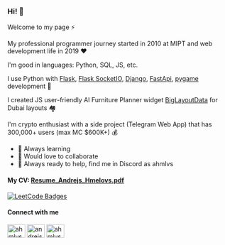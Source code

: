 ### Hi! 👋

Welcome to my page ⚡️

My professional programmer journey started in 2010 at MIPT and web development life in 2019 ❤️

I'm good in languages: Python, SQL, JS, etc.

I use Python with [Flask](https://github.com/ahmlvs/react-flask-app-example-contacts), [Flask SocketIO](https://github.com/ahmlvs/python-live-chat-app), [Django](https://github.com/ahmlvs/react-django-app-example-notes), [FastApi](https://github.com/ahmlvs/fastapi-rest-api), [pygame](https://github.com/ahmlvs/gun-game) development 💪

I created JS user-friendly AI Furniture Planner widget [BigLayoutData](https://github.com/BigLayoutData/wbld) for Dubai layouts 🏘

I'm crypto enthusiast with a side project (Telegram Web App) that has 300,000+ users (max MC $600K+) 💰

- 📖 Always learning
- 🤝 Would love to collaborate 
- 💬 Always ready to help, find me in Discord as ahmlvs

#### My CV: [Resume_Andrejs_Hmelovs.pdf](https://raw.githubusercontent.com/ahmlvs/ahmlvs/master/Resume_Andrejs_Hmelovs.pdf)

<a href="https://leetcode.com/u/ahmlvs/" target="_blank"><img src="https://leetcode-badge-showcase.vercel.app/api?username=ahmlvs&theme=github-dark" alt="LeetCode Badges"/></a>

<h4 align="left">Connect with me</h4>
<p align="left">
<a href="https://x.com/ahmlvs" target="blank"><img align="center" src="https://raw.githubusercontent.com/rahuldkjain/github-profile-readme-generator/master/src/images/icons/Social/twitter.svg" alt="ahmlvs" height="30" width="40" /></a>
<a href="https://www.linkedin.com/in/andrejshmelovs/" target="blank"><img align="center" src="https://raw.githubusercontent.com/rahuldkjain/github-profile-readme-generator/master/src/images/icons/Social/linked-in-alt.svg" alt="andrejshmelovs" height="30" width="40" /></a>
<a href="https://leetcode.com/u/ahmlvs/" target="blank"><img align="center" src="https://raw.githubusercontent.com/rahuldkjain/github-profile-readme-generator/master/src/images/icons/Social/leet-code.svg" alt="ahmlvs" height="30" width="40" /></a>
</p>
